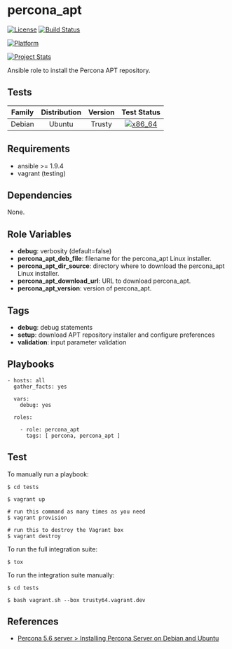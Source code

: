 # percona_apt

[![License](https://img.shields.io/badge/license-New%20BSD-blue.svg?style=flat)](https://raw.githubusercontent.com/saucelabs-ansible/percona_apt/master/LICENSE)
[![Build Status](https://travis-ci.org/saucelabs-ansible/percona_apt.svg?branch=master)](https://travis-ci.org/saucelabs-ansible/percona_apt)

[![Platform](http://img.shields.io/badge/platform-ubuntu-dd4814.svg?style=flat)](#)

[![Project Stats](https://www.openhub.net/p/saucelabs-ansible-percona_apt/widgets/project_thin_badge.gif)](https://www.openhub.net/p/saucelabs-ansible-percona_apt/)

Ansible role to install the Percona APT repository.


## Tests

| Family | Distribution | Version | Test Status |
|:-:|:-:|:-:|:-:|
| Debian | Ubuntu  | Trusty  | [![x86_64](http://img.shields.io/badge/x86_64-passed-006400.svg?style=flat)](#) |


## Requirements

- ansible >= 1.9.4
- vagrant (testing)


## Dependencies

None.


## Role Variables

- **debug**: verbosity (default=false)
- **percona_apt_deb_file**: filename for the percona_apt Linux installer.
- **percona_apt_dir_source**: directory where to download the percona_apt Linux installer.
- **percona_apt_download_url**: URL to download percona_apt.
- **percona_apt_version**: version of percona_apt.


## Tags

* **debug**: debug statements
* **setup**: download APT repository installer and configure preferences
* **validation**: input parameter validation


## Playbooks

```
- hosts: all
  gather_facts: yes

  vars:
    debug: yes

  roles:

    - role: percona_apt
      tags: [ percona, percona_apt ]

```


## Test

To manually run a playbook:
```
$ cd tests

$ vagrant up

# run this command as many times as you need
$ vagrant provision

# run this to destroy the Vagrant box
$ vagrant destroy
```

To run the full integration suite:
```
$ tox
```

To run the integration suite manually:
```
$ cd tests

$ bash vagrant.sh --box trusty64.vagrant.dev
```

## References

* [Percona 5.6 server > Installing Percona Server on Debian and Ubuntu](https://www.percona.com/doc/percona-server/5.6/installation/apt_repo.html)
